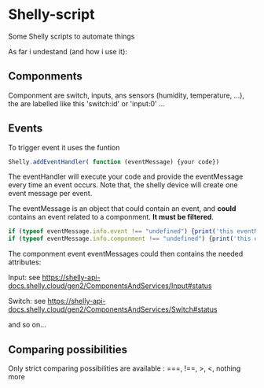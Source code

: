 # Shelly-script
Some Shelly scripts to automate things

As far i undestand (and how i use it):

## Componments

Componment are switch, inputs, ans sensors (humidity, temperature, ...), the are labelled like this 'switch:id' or 'input:0' ...

## Events

To trigger event it uses the funtion
```javascript
Shelly.addEventHandler( function (eventMessage) {your code})
```
The eventHandler will execute your code and provide the eventMessage every time an event occurs. Note that, the shelly device will create one event message per event.

The eventMessage is an object that could contain an event, and **could** contains an event related to a componment. **It must be filtered**.
```javascript
if (typeof eventMessage.info.event !== "undefined") {print('this eventMessage is an event')};
if (typeof eventMessage.info.componment !== "undefined") {print('this eventMessage concerns a componment')};
```
The componment event eventMessages could then contains the needed attributes:

Input: see https://shelly-api-docs.shelly.cloud/gen2/ComponentsAndServices/Input#status

Switch: see https://shelly-api-docs.shelly.cloud/gen2/ComponentsAndServices/Switch#status

and so on...

## Comparing possibilities

Only strict comparing possibilities are available : ===, !==, >, <, nothing more
